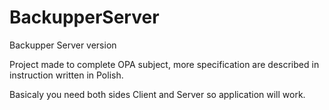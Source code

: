 # BackupperServer
Backupper Server version

Project made to complete OPA subject, more specification are described in instruction written in Polish.

Basicaly you need both sides Client and Server so application will work.